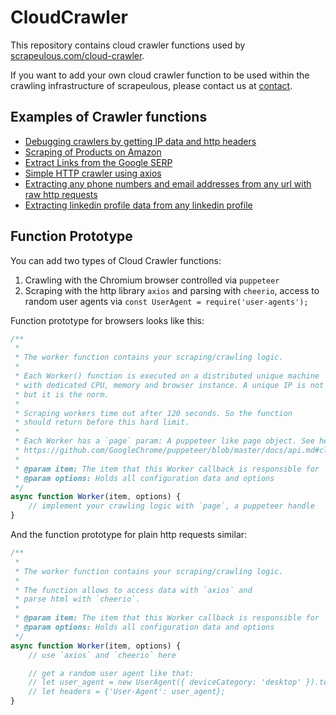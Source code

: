 # CloudCrawler

This repository contains cloud crawler functions used by [scrapeulous.com/cloud-crawler](https://scrapeulous.com/cloud-crawler).

If you want to add your own cloud crawler function to be used within the crawling infrastructure of scrapeulous, please contact us at [contact](https://scrapeulous.com/contact/).


## Examples of Crawler functions

+ [Debugging crawlers by getting IP data and http headers](ip_and_headers.js)
+ [Scraping of Products on Amazon](amazon.js)
+ [Extract Links from the Google SERP](google.js)
+ [Simple HTTP crawler using axios](http_get.js)
+ [Extracting any phone numbers and email addresses from any url with raw http requests](leads.js)
+ [Extracting linkedin profile data from any linkedin profile](leads.js)

## Function Prototype

You can add two types of Cloud Crawler functions:

1. Crawling with the Chromium browser controlled via `puppeteer`
2. Scraping with the http library `axios` and parsing with `cheerio`, access to random user agents via `const UserAgent = require('user-agents');`

Function prototype for browsers looks like this:

```js
/**
 *
 * The worker function contains your scraping/crawling logic.
 *
 * Each Worker() function is executed on a distributed unique machine
 * with dedicated CPU, memory and browser instance. A unique IP is not guaranteed,
 * but it is the norm.
 *
 * Scraping workers time out after 120 seconds. So the function
 * should return before this hard limit.
 *
 * Each Worker has a `page` param: A puppeteer like page object. See here:
 * https://github.com/GoogleChrome/puppeteer/blob/master/docs/api.md#class-page
 *
 * @param item: The item that this Worker callback is responsible for
 * @param options: Holds all configuration data and options
 */
async function Worker(item, options) {
    // implement your crawling logic with `page`, a puppeteer handle
}
```

And the function prototype for plain http requests similar:

```js
/**
 *
 * The worker function contains your scraping/crawling logic.
 *
 * The function allows to access data with `axios` and
 * parse html with `cheerio`.
 *
 * @param item: The item that this Worker callback is responsible for
 * @param options: Holds all configuration data and options
 */
async function Worker(item, options) {
    // use `axios` and `cheerio` here

    // get a random user agent like that:
    // let user_agent = new UserAgent({ deviceCategory: 'desktop' }).toString();
    // let headers = {'User-Agent': user_agent};
}
```
